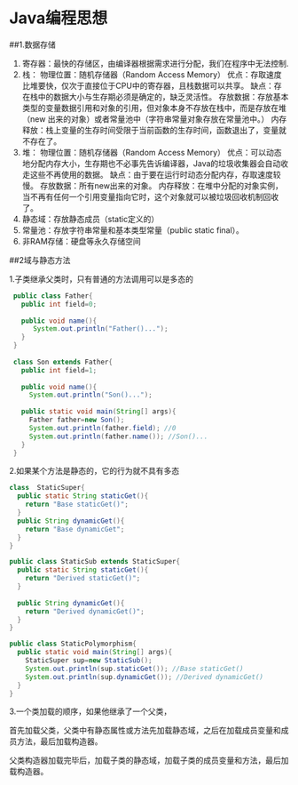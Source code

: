 #                        Java编程思想
##1.数据存储
  1. 寄存器：最快的存储区，由编译器根据需求进行分配，我们在程序中无法控制. 
   2. 栈：
      物理位置：随机存储器（Random Access Memory）
      优点：存取速度比堆要快，仅次于直接位于CPU中的寄存器，且栈数据可以共享。
      缺点：存在栈中的数据大小与生存期必须是确定的，缺乏灵活性。
      存放数据：存放基本类型的变量数据引用和对象的引用，但对象本身不存放在栈中，而是存放在堆（new 出来的对象）或者常量池中（字符串常量对象存放在常量池中。） 
      内存释放：栈上变量的生存时间受限于当前函数的生存时间，函数退出了，变量就不存在了。
   3. 堆：
      物理位置：随机存储器（Random Access Memory）
      优点：可以动态地分配内存大小，生存期也不必事先告诉编译器，Java的垃圾收集器会自动收走这些不再使用的数据。
      缺点：由于要在运行时动态分配内存，存取速度较慢。
      存放数据：所有new出来的对象。 
      内存释放：在堆中分配的对象实例，当不再有任何一个引用变量指向它时，这个对象就可以被垃圾回收机制回收了。
   4. 静态域：存放静态成员（static定义的） 
   5. 常量池：存放字符串常量和基本类型常量（public static final）。
   6. 非RAM存储：硬盘等永久存储空间



##2域与静态方法

   1.子类继承父类时，只有普通的方法调用可以是多态的

```java
 public class Father{
   public int field=0;
   
   public void name(){
      System.out.println("Father()...");
   }
 }
 
 class Son extends Father{
   public int field=1;
   
   public void name(){
     System.out.println("Son()...");
   
   public static void main(String[] args){
     Father father=new Son();
     System.out.println(father.field); //0
     System.out.println(father.name()); //Son()...
   }
 }
```

   

 2.如果某个方法是静态的，它的行为就不具有多态

   ```java
   class  StaticSuper{
     public static String staticGet(){
       return "Base staticGet()";
     }
     public String dynamicGet(){
       return "Base dynamicGet";
     }
   }
   
   public class StaticSub extends StaticSuper{
     public static String staticGet(){
       return "Derived staticGet()";
     }
     
     public String dynamicGet(){
       return "Derived dynamicGet()";
     }
   }
   
   public class StaticPolymorphism{
     public static void main(String[] args){
       StaticSuper sup=new StaticSub();
       System.out.println(sup.staticGet()); //Base staticGet()
       System.out.println(sup.dynamicGet()); //Derived dynamicGet()
     }
   }
   ```



3.一个类加载的顺序，如果他继承了一个父类，

​      首先加载父类，父类中有静态属性或方法先加载静态域，之后在加载成员变量和成员方法，最后加载构造器。

​      父类构造器加载完毕后，加载子类的静态域，加载子类的成员变量和方法，最后加载构造器。